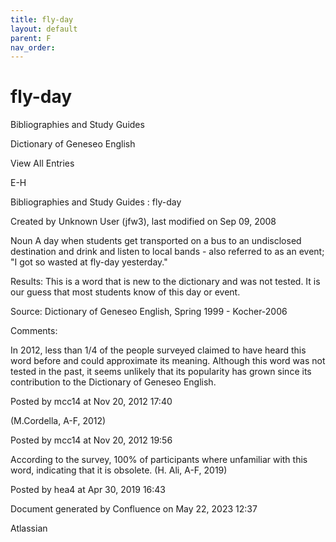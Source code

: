 ```yaml
---
title: fly-day
layout: default
parent: F
nav_order:
---
```


# fly-day

Bibliographies and Study Guides

Dictionary of Geneseo English

View All Entries

E-H

Bibliographies and Study Guides : fly-day

Created by  Unknown User (jfw3), last modified on Sep 09, 2008

Noun A day when students get transported on a bus to an undisclosed destination and drink and listen to local bands - also referred to as an event; &quot;I got so wasted at fly-day yesterday.&quot;

Results: This is a word that is new to the dictionary and was not tested. It is our guess that most students know of this day or event.

Source: Dictionary of Geneseo English, Spring 1999 - Kocher-2006

Comments:

In 2012, less than 1/4 of the people surveyed claimed to have heard this word before and could approximate its meaning. Although this word was not tested in the past, it seems unlikely that its popularity has grown since its contribution to the Dictionary of Geneseo English. 

Posted by mcc14 at Nov 20, 2012 17:40

(M.Cordella, A-F, 2012)

Posted by mcc14 at Nov 20, 2012 19:56

According to the survey, 100% of participants where unfamiliar with this word, indicating that it is obsolete. (H. Ali, A-F, 2019)

Posted by hea4 at Apr 30, 2019 16:43

Document generated by Confluence on May 22, 2023 12:37

Atlassian
